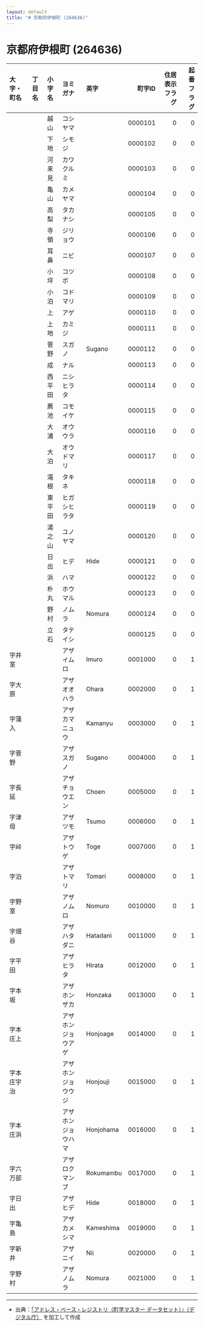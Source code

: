 ```yaml
---
layout: default
title: "# 京都府伊根町 (264636)"
---
```


# 京都府伊根町 (264636)

| 大字・町名 | 丁目名 | 小字名 | ヨミガナ | 英字 | 町字ID | 住居表示フラグ | 起番フラグ |
|:--------|:------|:------|:-----------------|:---------------------|--------:|----------:|--------:|
|  |  | 越山 | コシヤマ |  | 0000101 | 0 | 0 |
|  |  | 下地 | シモジ |  | 0000102 | 0 | 0 |
|  |  | 河来見 | カワクルミ |  | 0000103 | 0 | 0 |
|  |  | 亀山 | カメヤマ |  | 0000104 | 0 | 0 |
|  |  | 高梨 | タカナシ |  | 0000105 | 0 | 0 |
|  |  | 寺領 | ジリョウ |  | 0000106 | 0 | 0 |
|  |  | 耳鼻 | ニビ |  | 0000107 | 0 | 0 |
|  |  | 小坪 | コツボ |  | 0000108 | 0 | 0 |
|  |  | 小泊 | コドマリ |  | 0000109 | 0 | 0 |
|  |  | 上 | アゲ |  | 0000110 | 0 | 0 |
|  |  | 上地 | カミジ |  | 0000111 | 0 | 0 |
|  |  | 菅野 | スガノ | Sugano | 0000112 | 0 | 0 |
|  |  | 成 | ナル |  | 0000113 | 0 | 0 |
|  |  | 西平田 | ニシヒラタ |  | 0000114 | 0 | 0 |
|  |  | 薦池 | コモイケ |  | 0000115 | 0 | 0 |
|  |  | 大浦 | オウウラ |  | 0000116 | 0 | 0 |
|  |  | 大泊 | オウドマリ |  | 0000117 | 0 | 0 |
|  |  | 滝根 | タキネ |  | 0000118 | 0 | 0 |
|  |  | 東平田 | ヒガシヒラタ |  | 0000119 | 0 | 0 |
|  |  | 湯之山 | ユノヤマ |  | 0000120 | 0 | 0 |
|  |  | 日出 | ヒデ | Hide | 0000121 | 0 | 0 |
|  |  | 浜 | ハマ |  | 0000122 | 0 | 0 |
|  |  | 朴丸 | ホウマル |  | 0000123 | 0 | 0 |
|  |  | 野村 | ノムラ | Nomura | 0000124 | 0 | 0 |
|  |  | 立石 | タテイシ |  | 0000125 | 0 | 0 |
| 字井室 |  |  | アザイムロ | Imuro | 0001000 | 0 | 1 |
| 字大原 |  |  | アザオオハラ | Ohara | 0002000 | 0 | 1 |
| 字蒲入 |  |  | アザカマニュウ | Kamanyu | 0003000 | 0 | 1 |
| 字菅野 |  |  | アザスガノ | Sugano | 0004000 | 0 | 1 |
| 字長延 |  |  | アザチョウエン | Choen | 0005000 | 0 | 1 |
| 字津母 |  |  | アザツモ | Tsumo | 0006000 | 0 | 1 |
| 字峠 |  |  | アザトウゲ | Toge | 0007000 | 0 | 1 |
| 字泊 |  |  | アザトマリ | Tomari | 0008000 | 0 | 1 |
| 字野室 |  |  | アザノムロ | Nomuro | 0010000 | 0 | 1 |
| 字畑谷 |  |  | アザハタダニ | Hatadani | 0011000 | 0 | 1 |
| 字平田 |  |  | アザヒラタ | Hirata | 0012000 | 0 | 1 |
| 字本坂 |  |  | アザホンザカ | Honzaka | 0013000 | 0 | 1 |
| 字本庄上 |  |  | アザホンジョウアゲ | Honjoage | 0014000 | 0 | 1 |
| 字本庄宇治 |  |  | アザホンジョウウジ | Honjouji | 0015000 | 0 | 1 |
| 字本庄浜 |  |  | アザホンジョウハマ | Honjohama | 0016000 | 0 | 1 |
| 字六万部 |  |  | アザロクマンブ | Rokumambu | 0017000 | 0 | 1 |
| 字日出 |  |  | アザヒデ | Hide | 0018000 | 0 | 1 |
| 字亀島 |  |  | アザカメシマ | Kameshima | 0019000 | 0 | 1 |
| 字新井 |  |  | アザニイ | Nii | 0020000 | 0 | 1 |
| 字野村 |  |  | アザノムラ | Nomura | 0021000 | 0 | 1 |

---

- 出典：[「アドレス・ベース・レジストリ（町字マスター データセット）』（デジタル庁）](https://www.digital.go.jp/policies/base_registry_address/) を加工して作成